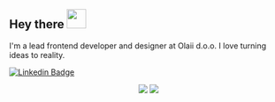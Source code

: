 ## Hey there <img src="https://media.giphy.com/media/hvRJCLFzcasrR4ia7z/giphy.gif" width="35px">

I'm a lead frontend developer and designer at Olaii d.o.o. I love turning ideas to reality.

[![Linkedin Badge](https://img.shields.io/badge/-klemenkastelic-blue?style=flat-square&logo=Linkedin&logoColor=white&link=https://www.linkedin.com/in/klemenkastelic/)](https://www.linkedin.com/in/klemenkastelic/)


<p align="center">
  <img src=https://github-readme-stats.vercel.app/api?username=Klemen1337&theme=dark&bg_color=0D1117&hide_border=true&layout=compact" />
  <img src="https://github-readme-stats.vercel.app/api/top-langs/?username=Klemen1337&theme=dark&bg_color=0D1117&hide_border=true&layout=compact" />
</p>

<!--
**Klemen1337/Klemen1337** is a ✨ _special_ ✨ repository because its `README.md` (this file) appears on your GitHub profile.

Here are some ideas to get you started:

- 🔭 I’m currently working on ...
- 🌱 I’m currently learning ...
- 👯 I’m looking to collaborate on ...
- 🤔 I’m looking for help with ...
- 💬 Ask me about ...
- 📫 How to reach me: ...
- 😄 Pronouns: ...
- ⚡ Fun fact: ...
-->
